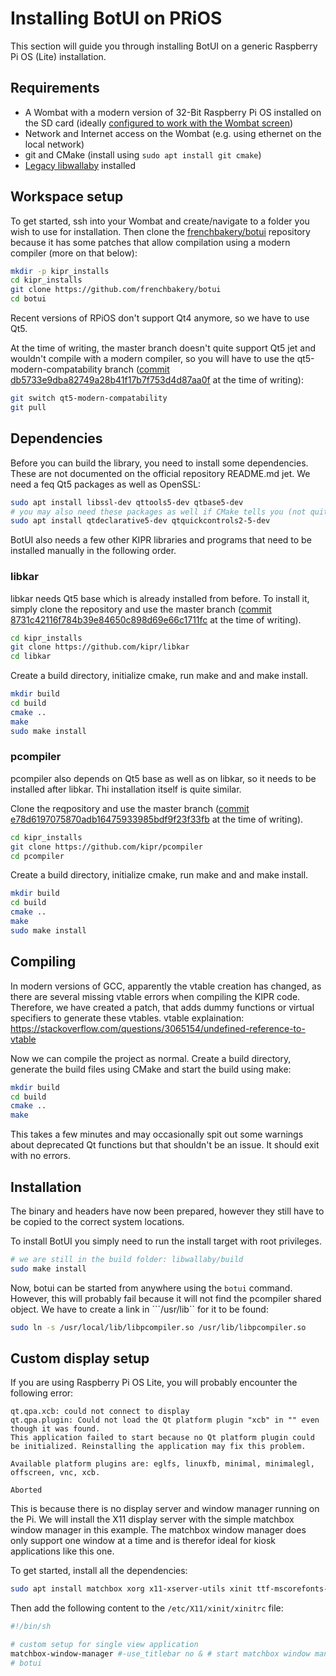 # Installing BotUI on PRiOS

This section will guide you through installing BotUI on a generic Raspberry Pi OS (Lite) installation.

## Requirements

 - A Wombat with a modern version of 32-Bit Raspberry Pi OS installed on the SD card (ideally [configured to work with the Wombat screen](rpios_installation.md))
 - Network and Internet access on the Wombat (e.g. using ethernet on the local network)
 - git and CMake (install using ```sudo apt install git cmake```)
 - [Legacy libwallaby](install_libwallaby_rpios.md) installed

## Workspace setup 

To get started, ssh into your Wombat and create/navigate to a folder you wish to use for installation. Then clone the [frenchbakery/botui](https://github.com/frenchbakery/botui) repository because it has some patches that allow compilation using a modern compiler (more on that below):

```bash
mkdir -p kipr_installs
cd kipr_installs
git clone https://github.com/frenchbakery/botui
cd botui
```

Recent versions of RPiOS don't support Qt4 anymore, so we have to use Qt5. 

At the time of writing, the master branch doesn't quite support Qt5 jet and wouldn't compile with a modern compiler, so you will have to use the qt5-modern-compatability branch ([commit db5733e9dba82749a28b41f17b7f753d4d87aa0f](https://github.com/frenchbakery/botui/commit/db5733e9dba82749a28b41f17b7f753d4d87aa0f) at the time of writing):

```bash
git switch qt5-modern-compatability
git pull
```

## Dependencies

Before you can build the library, you need to install some dependencies. These are not documented on the official repository README.md jet. We need a feq Qt5 packages as well as OpenSSL:

```bash
sudo apt install libssl-dev qttools5-dev qtbase5-dev
# you may also need these packages as well if CMake tells you (not quite sure if these are necessary for the qt5-fixed branch)
sudo apt install qtdeclarative5-dev qtquickcontrols2-5-dev
```

BotUI also needs a few other KIPR libraries and programs that need to be installed manually in the following order.

### libkar

libkar needs Qt5 base which is already installed from before. To install it, simply clone the repository and use the master branch ([commit 8731c42116f784b39e84650c898d69e66c1711fc](https://github.com/kipr/libkar/commit/8731c42116f784b39e84650c898d69e66c1711fc) at the time of writing).

```bash
cd kipr_installs
git clone https://github.com/kipr/libkar
cd libkar
```

Create a build directory, initialize cmake, run make and and make install.

```bash
mkdir build
cd build
cmake ..
make
sudo make install
```

### pcompiler

pcompiler also depends on Qt5 base as well as on libkar, so it needs to be installed after libkar. Thi installation itself is quite similar.

Clone the reqpository and use the master branch ([commit e78d6197075870adb16475933985bdf9f23f33fb](https://github.com/kipr/pcompiler/commit/e78d6197075870adb16475933985bdf9f23f33fb) at the time of writing).

```bash
cd kipr_installs
git clone https://github.com/kipr/pcompiler
cd pcompiler
```

Create a build directory, initialize cmake, run make and and make install.

```bash
mkdir build
cd build
cmake ..
make
sudo make install
```


## Compiling

In modern versions of GCC, apparently the vtable creation has changed, as there are several missing vtable errors when compiling the KIPR code. Therefore, we have created a patch, that adds dummy functions or virtual specifiers to generate these vtables. vtable explaination: https://stackoverflow.com/questions/3065154/undefined-reference-to-vtable

Now we can compile the project as normal. Create a build directory, generate the build files using CMake and start the build using make:

```bash
mkdir build
cd build
cmake ..
make
```

This takes a few minutes and may occasionally spit out some warnings about deprecated Qt functions but that shouldn't be an issue. It should exit with no errors.

## Installation

The binary and headers have now been prepared, however they still have to be copied to the correct system locations.

To install BotUI you simply need to run the install target with root privileges.

```bash
# we are still in the build folder: libwallaby/build
sudo make install
```

Now, botui can be started from anywhere using the ```botui``` command. However, this will probably fail because it will not find the pcompiler shared object. We have to create a link in ```/usr/lib`` for it to be found:

```bash
sudo ln -s /usr/local/lib/libpcompiler.so /usr/lib/libpcompiler.so
```

## Custom display setup

If you are using Raspberry Pi OS Lite, you will probably encounter the following error:

```
qt.qpa.xcb: could not connect to display 
qt.qpa.plugin: Could not load the Qt platform plugin "xcb" in "" even though it was found.
This application failed to start because no Qt platform plugin could be initialized. Reinstalling the application may fix this problem.

Available platform plugins are: eglfs, linuxfb, minimal, minimalegl, offscreen, vnc, xcb.

Aborted
```

This is because there is no display server and window manager running on the Pi. We will install the X11 display server with the simple matchbox window manager in this example. The matchbox window manager does only support one window at a time and is therefor ideal for kiosk applications like this one.

To get started, install all the dependencies:

```bash
sudo apt install matchbox xorg x11-xserver-utils xinit ttf-mscorefonts-installer xwit
```

Then add the following content to the ```/etc/X11/xinit/xinitrc``` file:

```bash
#!/bin/sh

# custom setup for single view application
matchbox-window-manager #-use_titlebar no & # start matchbox window manager
# botui

```

